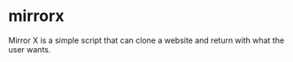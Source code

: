 # mirrorx
Mirror X is a simple script that can clone a website and return with what the user wants. 
